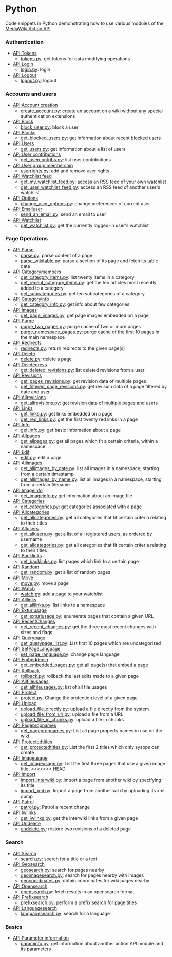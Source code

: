 # Python
Code snippets in Python demonstrating how to use various modules of the [MediaWiki Action API](https://www.mediawiki.org/wiki/API:Main_page)

### Authentication
* [API:Tokens](https://www.mediawiki.org/wiki/API:Tokens)
  * [tokens.py](tokens.py): get tokens for data modifying operations
* [API:Login](https://www.mediawiki.org/wiki/API:Login)
  * [login.py](login.py): login
* [API:Logout](https://www.mediawiki.org/wiki/API:Logout)
  * [logout.py](logout.py): logout

### Accounts and users 
* [API:Account creation](https://www.mediawiki.org/wiki/API:Account_creation)
  *  [create_account.py](create_account.py): create an account on a wiki without any special authentication extensions
* [API:Block](https://www.mediawiki.org/wiki/API:Block)
  *  [block_user.py](block_user.py): block a user
* [API:Blocks](https://www.mediawiki.org/wiki/API:Blocks)
  *  [get_blocked_users.py](get_blocked_users.py): get information about recent blocked users
* [API:Users](https://www.mediawiki.org/wiki/API:Users)
  *  [get_users.py](get_users.py): get information about a list of users
* [API:User contributions](https://www.mediawiki.org/wiki/API:User_contributions)
  *  [get_usercontribs.py](get_usercontribs.py): list user contributions
* [API:User group membership](https://www.mediawiki.org/wiki/API:User_group_membership)
  *  [userrights.py](userrights.py): add and remove user rights
* [API:Watchlist feed](https://www.mediawiki.org/wiki/API:Watchlist_feed)
  * [get_my_watchlist_feed.py](get_my_watchlist_feed.py): access an RSS feed of your own watchlist
  * [get_user_watchlist_feed.py](get_user_watchlist_feed.py): access an RSS feed of another user's watchlist
* [API:Options](https://www.mediawiki.org/wiki/API:Options)
  * [change_user_options.py](change_user_options.py): change preferences of current user
* [API:Emailuser](https://www.mediawiki.org/wiki/API:Emailuser)
  *  [send_an_email.py](send_an_email.py): send an email to user
* [API:Watchlist](https://www.mediawiki.org/wiki/API:Watchlist)
  * [get_watchlist.py](get_watchlist.py): get the currently logged-in user's watchlist

### Page Operations
* [API:Parse](https://www.mediawiki.org/wiki/API:Parse)
  *  [parse.py](parse.py): parse content of a page
  *  [parse_wikitable.py](search.py): parse a section of its page and fetch its table data
* [API:Categorymembers](https://www.mediawiki.org/wiki/API:Categorymembers)
  *  [get_category_items.py](get_category_items.py): list twenty items in a category
  *  [get_recent_category_items.py](get_recent_category_items.py): get the ten articles most recently added to a category
  *  [get_subcategories.py](get_subcategories.py): get ten subcategories of a category
* [API:Categoryinfo](https://www.mediawiki.org/wiki/API:Categoryinfo)
  *  [get_category_info.py](get_category_info.py): get info about few categories
* [API:Images](https://www.mediawiki.org/wiki/API:Images) 
  * [get_page_images.py](get_page_images.py): get page images embedded on a page
* [API:Purge](https://www.mediawiki.org/wiki/API:Purge)
  *  [purge_two_pages.py](purge_two_pages.py): purge cache of two or more pages
  *  [purge_namespace_pages.py](purge_namespace_pages.py): purge cache of the first 10 pages in the main namespace
* [API:Redirects](https://www.mediawiki.org/wiki/API:Redirects)
  *  [redirects.py](get_redirects.py): return redirects to the given page(s)
* [API:Delete](https://www.mediawiki.org/wiki/API:Delete)
  *  [delete.py](delete.py): delete a page
* [API:Deletedrevs](https://www.mediawiki.org/wiki/API:Deletedrevs)
  *  [get_deleted_revisions.py](get_deleted_revisions.py): list deleted revisions from a user
* [API:Revisions](https://www.mediawiki.org/wiki/API:Revisions)
  *  [get_pages_revisions.py](get_pages_revisions.py): get revision data of multiple pages
  *  [get_filtered_page_revisions.py](get_filtered_page_revisions.py): get revision data of a page filtered by date and user
* [API:Allrevisions](https://www.mediawiki.org/wiki/API:Allrevisions)
  *  [get_allrevisions.py](python/get_allrevisions.py): get revision data of multiple pages and users
* [API:Links](https://www.mediawiki.org/wiki/API:Links)
  *  [get_links.py](get_links.py): get links embedded on a page
  *  [get_red_links.py](get_red_links.py): get the first twenty red links in a page
* [API:Info](https://www.mediawiki.org/wiki/API:Info)
  * [get_info.py](get_info.py): get basic information about a page
* [API:Allpages](https://www.mediawiki.org/wiki/API:Allpages)
  * [get_allpages.py](get_allpages.py): get all pages which fit a certain criteria, within a namespace
* [API:Edit](https://www.mediawiki.org/wiki/API:Edit)
  * [edit.py](edit.py): edit a page
* [API:Allimages](https://www.mediawiki.org/wiki/API:Allimages)
  * [get_allimages_by_date.py](get_allimages_by_date.py): list all images in a namespace, starting from a certain timestamp 
  * [get_allimages_by_name.py](get_allimages_by_name.py): list all images in a namespace, starting from a certain filename
* [API:Imageinfo](https://www.mediawiki.org/wiki/API:Imageinfo)
  * [get_imageinfo.py](get_imageinfo.py) get information about an image file
* [API:Categories](https://www.mediawiki.org/wiki/API:Categories)
  * [get_categories.py](get_categories.py): get categories associated with a page
* [API:Allcategories](https://www.mediawiki.org/wiki/API:Allcategories)
  * [get_allcategories.py](get_allcategories.py): get all categories that fit certain criteria relating to their titles
* [API:Allusers](https://www.mediawiki.org/wiki/API:Allusers)
  * [get_allusers.py](get_allusers.py): get a list of all registered users, as ordered by username
  * [get_allcategories.py](get_allcategories.py): get all categories that fit certain criteria relating to their titles
* [API:Backlinks](https://www.mediawiki.org/wiki/API:Backlinks)
  * [get_backlinks.py](get_backlinks.py): list pages which link to a certain page
* [API:Random](https://www.mediawiki.org/wiki/API:Backlinks)
  * [get_random.py](get_random.py): get a list of random pages
* [API:Move](https://www.mediawiki.org/wiki/API:Move)
  * [move.py](move.py): move a page
* [API:Watch](https://www.mediawiki.org/wiki/API:Watch)
  * [watch.py](watch.py): add a page to your watchlist 
* [API:Alllinks](https://www.mediawiki.org/wiki/API:Alllinks)
  * [get_alllinks.py](get_alllinks.py): list links to a namespace
* [API:Exturlusage](https://www.mediawiki.org/wiki/API:Exturlusage)
  * [get_exturlusage.py](get_exturlusage.py): enumerate pages that contain a given URL
* [API:RecentChanges](https://www.mediawiki.org/wiki/API:RecentChanges)
  * [get_recent_changes.py](get_recent_changes.py): get the three most recent changes with sizes and flags
* [API:Querypage](https://www.mediawiki.org/wiki/API:Querypage)
  * [get_querypage_list.py](get_querypage_list.py): List first 10 pages which are uncategorized
* [API:SetPageLanguage](https://www.mediawiki.org/wiki/API:SetPageLanguage)
  *  [set_page_language.py](set_page_language.py): change page language
* [API:Embeddedin](https://www.mediawiki.org/wiki/API:Embeddedin)
  * [get_embedded_pages.py](get_embedded_pages.py): get all page(s) that embed a page
* [API:Rollback](https://www.mediawiki.org/wiki/API:Rollback)
  * [rollback.py](rollback.py): rollback the last edits made to a given page
* [API:Allfileusages](https://www.mediawiki.org/wiki/API:Allfileusages)
  * [get_allfileusages.py](get_allfileusages.py): list of all file usages
* [API:Protect](https://www.mediawiki.org/wiki/API:Protect)
  * [protect.py](protect.py): Change the protection level of a given page
* [API:Upload](https://www.mediawiki.org/wiki/API:Upload)
  * [upload_file_directly.py](upload_file_directly.py): upload a file directly from the system
  * [upload_file_from_url.py](upload_file_from_url.py): upload a file from a URL 
  * [upload_file_in_chunks.py](upload_file_in_chunks.py): upload a file in chunks
* [API:Pagepropnames](https://www.mediawiki.org/wiki/API:Pagepropnames)
  * [get_pagepropnames.py](get_pagepropnames.py): List all page property names in use on the wiki
* [API:Protectedtitles](https://www.mediawiki.org/wiki/API:Protectedtitles)
  * [get_protectedtitles.py](get_protectedtitles.py): List the first 2 titles which only sysops can create
* [API:Imageusage](https://www.mediawiki.org/wiki/API:Imageusage)
  * [get_imageusage.py](get_imageusage.py): List the first three pages that use a given image title.
<<<<<<< HEAD
* [API:Import](https://www.mediawiki.org/wiki/API:Import)
  * [import_interwiki.py](import_interwiki.py): Import a page from another wiki by specifying its title
  * [import_xml.py](import_xml.py): Import a page from another wiki by uploading its xml dump
* [API:Patrol](https://www.mediawiki.org/wiki/API:Patrol)
  * [patrol.py](patrol.py): Patrol a recent change
* [API:Iwlinks](https://www.mediawiki.org/wiki/API:Iwlinks)
  * [get_iwlinks.py](get_iwlinks.py): get the interwiki links from a given page
* [API:Undelete](https://www.mediawiki.org/wiki/API:Undelete)
  * [undelete.py](undelete.py): restore two revisions of a deleted page

### Search 
* [API:Search](https://www.mediawiki.org/wiki/API:Search)
  * [search.py](search.py): search for a title or a text
* [API:Geosearch](https://www.mediawiki.org/wiki/API:Geosearch)
  * [geosearch.py](geosearch.py): search for pages nearby
  * [geoimagesearch.py](geoimagesearch.py): search for pages nearby with images
  * [geocoordinates.py](geocoordinates.py): obtain coordinates for wiki pages nearby
* [API:Opensearch](https://www.mediawiki.org/wiki/API:Opensearch)
  * [opensearch.py](opensearch.py): fetch results in an opensearch format
* [API:Prefixsearch](https://www.mediawiki.org/wiki/API:Prefixsearch)
  * [prefixsearch.py](prefixsearch.py): perform a prefix search for page titles
* [API:Languagesearch](https://www.mediawiki.org/wiki/API:Languagesearch)
  * [languagesearch.py](languagesearch.py): search for a language 

### Basics
* [API:Parameter information](https://www.mediawiki.org/wiki/API:Parameter_information)
  * [paraminfo.py](paraminfo.py): get information about another action API module and its parameters